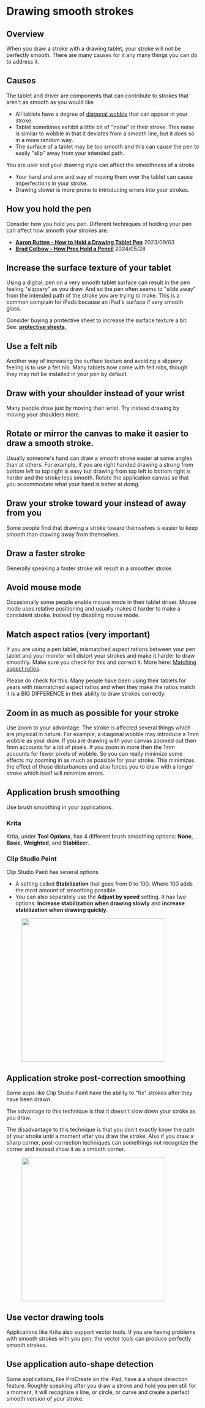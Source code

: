 # Drawing smooth strokes

## Overview

When you draw a stroke with a drawing tablet, your stroke will not be perfectly smooth. There are many causes for it any many things you can do to address it.

## Causes

The tablet and driver are components that can contribute to strokes that aren't as smooth as you would like

* All tablets have a degree of [diagonal wobble](../../core-features/diagonal-wobble.md) that can appear in your stroke.&#x20;
* Tablet sometimes exhibit a little bit of "noise" in their stroke. This noise is similar to wobble in that it deviates from a smooth line, but it does so in a more random way.
* The surface of a tablet may be too smooth and this can cause the pen to easily "slip" away from your intended path.

You are user and your drawing style can affect the smoothness of a stroke

* Your hand and arm and way of moving them over the tablet can cause imperfections in your stroke.
* Drawing slower is more prone to introducing errors into your strokes.

## How you hold the pen

Consider how you hold you pen. Different techniques of holding your pen can affect how smooth your strokes are.

* [**Aaron Rutten - How to Hold a Drawing Tablet Pen**](https://www.youtube.com/watch?v=AAm0DrOrDGQ) 2023/09/03&#x20;
* [**Brad Colbow - How Pros Hold a Pencil**](https://www.youtube.com/watch?v=pB9m4TxZ7oQ) 2024/05/28

## Increase the surface texture of your tablet

Using a digital; pen on a very smooth tablet surface can result in the pen feeling "slippery" as you draw. And so the pen often seems to "slide away" from the intended path of the stroke you are trying to make.  This is a common complain for iPads because an iPad's surface if very smooth glass.

Consider buying a protective sheet to increase the surface texture a bit. See: [**protective sheets**](../../accessories/surface-protectors/).

## Use a felt nib

Another way of increasing the surface texture and avoiding a slippery feeling is to use a felt nib. Many tablets now come with felt nibs, though they may not be installed in your pen by default.

## Draw with your shoulder instead of your wrist

Many people draw just by moving their wrist. Try instead drawing by moving your shoulders more.

## Rotate or mirror the canvas to make it easier to draw a smooth stroke.

Usually someone's hand can draw a smooth stroke easier at some angles than at others. For example, if you are right handed drawing a strong from bottom left to top right is easy but drawing from top left to bottom right is harder and the stroke less smooth. Rotate the application canvas so that you accommodate what your hand is better at doing.&#x20;

## Draw your stroke toward your instead of away from you

Some people find that drawing a stroke toward themselves is easier to keep smooth than drawing away from themselves.

## Draw a faster stroke

Generally speaking a faster stroke will result in a smoother stroke.

## Avoid mouse mode

Occasionally some people enable mouse mode in their tablet driver. Mouse mode uses relative positioning and usually makes it harder to make a consistent stroke. Instead try disabling mouse mode.

## Match aspect ratios (very important)

If you are using a pen tablet, mismatched aspect rations between your pen tablet and your monitor will distort your strokes and make it harder to draw smoothly. Make sure you check for this and correct it. More here: [Matching aspect ratios](../customizing-your-experience/matching-aspect-ratios.md).&#x20;

Please do check for this. Many people have been using their tablets for years with mismatched aspect ratios and when they make the ratios match it is a BIG DIFFERENCE in their ability to draw strokes correctly.

## Zoom in as much as possible for your stroke

Use zoom to your advantage. The stroke is affected several things which are physical in nature. For example, a diagonal wobble may introduce a 1mm wobble as your draw. If you are drawing with your canvas zoomed out then 1mm accounts for a lot of pixels. If you zoom in more then the 1mm accounts for fewer pixels of wobble. So you can really minimize some effects my zooming in as much as possible for your stroke. This minimizes the effect of those disturbances and also forces you to draw with a longer stroke which itself will minimize errors.

## Application brush smoothing

Use brush smoothing in your applications.

### Krita

Krita, under **Tool Options**, has 4 different brush smoothing options: **None**, **Basic**, **Weighted**, and **Stabilizer**.&#x20;

### Clip Studio Paint

Clip Studio Paint has several options

* A setting called **Stabilization** that goes from 0 to  100. Where 100 adds the most amount of smoothing possible.
* You can also separately use the **Adjust by speed** setting. It has two options: **Increase stabilization when drawing slowly** and **increase stabilization when drawing quickly**.



<div align="left">

<figure><img src="../../.gitbook/assets/image (1) (1) (1) (1) (1) (1) (1) (1) (1) (1) (1) (1) (1) (1) (1) (1) (1).png" alt="" width="375"><figcaption></figcaption></figure>

</div>

## Application stroke post-correction smoothing

Some apps like Clip Studio Paint have the ability to "fix" strokes after they have been drawn.

The advantage to this technique is that it doesn't slow down your stroke as you draw.

The disadvantage to this technique is that you don't exactly know the path of your stroke until a moment after you draw the stroke. Also if you draw a sharp corner, post-correction techniques can somethings not recognize the corner and instead show it as a smooth corner.

<div align="left">

<figure><img src="../../.gitbook/assets/image (1) (1) (1) (1) (1) (1) (1) (1) (1) (1) (1) (1) (1) (1) (1) (1).png" alt="" width="375"><figcaption></figcaption></figure>

</div>

## Use vector drawing tools

Applications like Krita also support vector tools. If you are having problems with smooth strokes with you pen, the vector tools can produce perfectly smooth strokes.

## Use application auto-shape detection

Some applications, like ProCreate on the iPad, have a a shape detection feature. Roughly speaking after you draw a stroke and hold you pen still for a moment, it will recognize a line, or circle, or curve and create a perfect smooth version of your stroke.&#x20;
